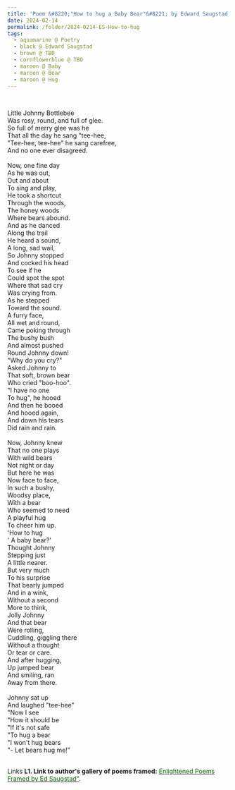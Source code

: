 ```yaml
---
title: 'Poem &#8220;"How to hug a Baby Bear"&#8221; by Edward Saugstad'
date: 2024-02-14
permalink: /folder/2024-0214-ES-How-to-hug
tags:
  - aquamarine @ Poetry
  - black @ Edward Saugstad
  - brown @ TBD
  - cornflowerblue @ TBD
  - maroon @ Baby
  - maroon @ Bear
  - maroon @ Hug
---
```


<br>

<p>
Little Johnny Bottlebee<br>
Was rosy, round, and full of glee.<br>
So full of merry glee was he<br>
That all the day he sang "tee-hee,<br>
"Tee-hee, tee-hee" he sang carefree,<br>
And no one ever disagreed.<br>
<br>
Now, one fine day<br>
As he was out,<br>
Out and about<br>
To sing and play,<br>
He took a shortcut<br>
Through the woods,<br>
The honey woods<br>
Where bears abound.<br>
And as he danced<br>
Along the trail<br>
He heard a sound,<br>
A long, sad wail,<br>
So Johnny stopped<br>
And cocked his head<br>
To see if he<br>
Could spot the spot<br>
Where that sad cry<br>
Was crying from.<br>
As he stepped<br>
Toward the sound.<br>
A furry face,<br>
All wet and round,<br>
Came poking through<br>
The bushy bush<br>
And almost pushed<br>
Round Johnny down!<br>
"Why do you cry?"<br>
Asked Johnny to<br>
That soft, brown bear<br>
Who cried "boo-hoo".<br>
"I have no one<br>
To hug", he hooed<br>
And then he booed<br>
And hooed again,<br>
And down his tears<br>
Did rain and rain.<br>
<br>
Now, Johnny knew<br>
That no one plays<br>
With wild bears<br>
Not night or day<br>
But here he was<br>
Now face to face,<br>
In such a bushy,<br>
Woodsy place,<br>
With a bear<br>
Who seemed to need<br>
A playful hug<br>
To cheer him up.<br>
'How to hug<br>
' A baby bear?'<br>
Thought Johnny<br>
Stepping just<br>
A little nearer.<br>
But very much<br>
To his surprise<br>
That bearly jumped<br>
And in a wink,<br>
Without a second<br>
More to think,<br>
Jolly Johnny<br>
And that bear<br>
Were rolling,<br>
Cuddling, giggling there<br>
Without a thought<br>
Or tear or care.<br>
And after hugging,<br>
Up jumped bear<br>
And smiling, ran<br>
Away from there.<br>
<br>
Johnny sat up<br>
And laughed "tee-hee"<br>
"Now I see<br>
"How it should be<br>
"If it's not safe<br>
"To hug a bear<br>
"I won't hug bears<br>
"- Let bears hug me!"<br>
</p>

<br>

<wave-list>
<list-title color="DarkSeaGreen" width="40">Links</list-title>
  <list-item color="BlanchedAlmond"  width="280"><b> L1. Link to author's gallery of poems framed:</b> <a href="https://imageevent.com/sahaja/art/enlightenedpoemsframedbyedsaugstad"><font color="DarkGreen">Enlightened Poems Framed by Ed Saugstad"</font></a>. </list-item>
</wave-list>